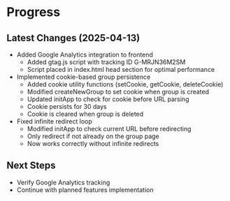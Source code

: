 # Progress

## Latest Changes (2025-04-13)
- Added Google Analytics integration to frontend
  - Added gtag.js script with tracking ID G-MRJN36M2SM
  - Script placed in index.html head section for optimal performance
- Implemented cookie-based group persistence
  - Added cookie utility functions (setCookie, getCookie, deleteCookie)
  - Modified createNewGroup to set cookie when group is created
  - Updated initApp to check for cookie before URL parsing
  - Cookie persists for 30 days
  - Cookie is cleared when group is deleted
- Fixed infinite redirect loop
  - Modified initApp to check current URL before redirecting
  - Only redirect if not already on the group page
  - Now works correctly without infinite redirects

## Next Steps
- Verify Google Analytics tracking
- Continue with planned features implementation